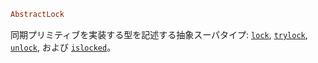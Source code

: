 ```julia
AbstractLock
```

同期プリミティブを実装する型を記述する抽象スーパタイプ: [`lock`](@ref), [`trylock`](@ref), [`unlock`](@ref), および [`islocked`](@ref)。
